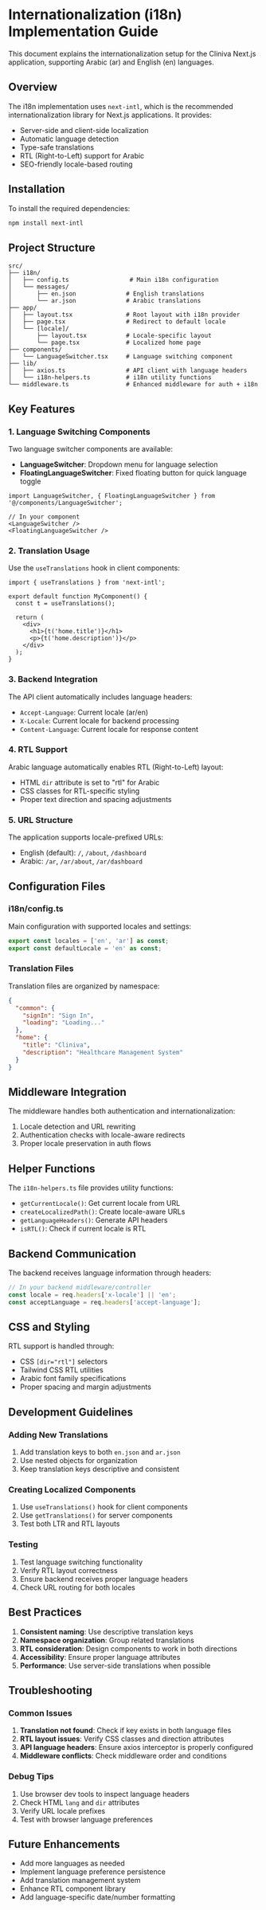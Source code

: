 # Internationalization (i18n) Implementation Guide

This document explains the internationalization setup for the Cliniva Next.js application, supporting Arabic (ar) and English (en) languages.

## Overview

The i18n implementation uses `next-intl`, which is the recommended internationalization library for Next.js applications. It provides:

- Server-side and client-side localization
- Automatic language detection
- Type-safe translations
- RTL (Right-to-Left) support for Arabic
- SEO-friendly locale-based routing

## Installation

To install the required dependencies:

```bash
npm install next-intl
```

## Project Structure

```
src/
├── i18n/
│   ├── config.ts                 # Main i18n configuration
│   └── messages/
│       ├── en.json              # English translations
│       └── ar.json              # Arabic translations
├── app/
│   ├── layout.tsx               # Root layout with i18n provider
│   ├── page.tsx                 # Redirect to default locale
│   └── [locale]/
│       ├── layout.tsx           # Locale-specific layout
│       └── page.tsx             # Localized home page
├── components/
│   └── LanguageSwitcher.tsx     # Language switching component
├── lib/
│   ├── axios.ts                 # API client with language headers
│   └── i18n-helpers.ts          # i18n utility functions
└── middleware.ts                # Enhanced middleware for auth + i18n
```

## Key Features

### 1. Language Switching Components

Two language switcher components are available:

- **LanguageSwitcher**: Dropdown menu for language selection
- **FloatingLanguageSwitcher**: Fixed floating button for quick language toggle

```tsx
import LanguageSwitcher, { FloatingLanguageSwitcher } from '@/components/LanguageSwitcher';

// In your component
<LanguageSwitcher />
<FloatingLanguageSwitcher />
```

### 2. Translation Usage

Use the `useTranslations` hook in client components:

```tsx
import { useTranslations } from 'next-intl';

export default function MyComponent() {
  const t = useTranslations();
  
  return (
    <div>
      <h1>{t('home.title')}</h1>
      <p>{t('home.description')}</p>
    </div>
  );
}
```

### 3. Backend Integration

The API client automatically includes language headers:

- `Accept-Language`: Current locale (ar/en)
- `X-Locale`: Current locale for backend processing
- `Content-Language`: Current locale for response content

### 4. RTL Support

Arabic language automatically enables RTL (Right-to-Left) layout:

- HTML `dir` attribute is set to "rtl" for Arabic
- CSS classes for RTL-specific styling
- Proper text direction and spacing adjustments

### 5. URL Structure

The application supports locale-prefixed URLs:

- English (default): `/`, `/about`, `/dashboard`
- Arabic: `/ar`, `/ar/about`, `/ar/dashboard`

## Configuration Files

### i18n/config.ts

Main configuration with supported locales and settings:

```typescript
export const locales = ['en', 'ar'] as const;
export const defaultLocale = 'en' as const;
```

### Translation Files

Translation files are organized by namespace:

```json
{
  "common": {
    "signIn": "Sign In",
    "loading": "Loading..."
  },
  "home": {
    "title": "Cliniva",
    "description": "Healthcare Management System"
  }
}
```

## Middleware Integration

The middleware handles both authentication and internationalization:

1. Locale detection and URL rewriting
2. Authentication checks with locale-aware redirects
3. Proper locale preservation in auth flows

## Helper Functions

The `i18n-helpers.ts` file provides utility functions:

- `getCurrentLocale()`: Get current locale from URL
- `createLocalizedPath()`: Create locale-aware URLs
- `getLanguageHeaders()`: Generate API headers
- `isRTL()`: Check if current locale is RTL

## Backend Communication

The backend receives language information through headers:

```typescript
// In your backend middleware/controller
const locale = req.headers['x-locale'] || 'en';
const acceptLanguage = req.headers['accept-language'];
```

## CSS and Styling

RTL support is handled through:

- CSS `[dir="rtl"]` selectors
- Tailwind CSS RTL utilities
- Arabic font family specifications
- Proper spacing and margin adjustments

## Development Guidelines

### Adding New Translations

1. Add translation keys to both `en.json` and `ar.json`
2. Use nested objects for organization
3. Keep translation keys descriptive and consistent

### Creating Localized Components

1. Use `useTranslations()` hook for client components
2. Use `getTranslations()` for server components
3. Test both LTR and RTL layouts

### Testing

1. Test language switching functionality
2. Verify RTL layout correctness
3. Ensure backend receives proper language headers
4. Check URL routing for both locales

## Best Practices

1. **Consistent naming**: Use descriptive translation keys
2. **Namespace organization**: Group related translations
3. **RTL consideration**: Design components to work in both directions
4. **Accessibility**: Ensure proper language attributes
5. **Performance**: Use server-side translations when possible

## Troubleshooting

### Common Issues

1. **Translation not found**: Check if key exists in both language files
2. **RTL layout issues**: Verify CSS classes and direction attributes
3. **API language headers**: Ensure axios interceptor is properly configured
4. **Middleware conflicts**: Check middleware order and conditions

### Debug Tips

1. Use browser dev tools to inspect language headers
2. Check HTML `lang` and `dir` attributes
3. Verify URL locale prefixes
4. Test with browser language preferences

## Future Enhancements

- Add more languages as needed
- Implement language preference persistence
- Add translation management system
- Enhance RTL component library
- Add language-specific date/number formatting 